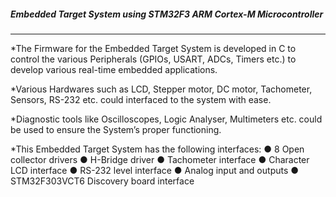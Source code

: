 ##### Embedded Target System using STM32F3 ARM Cortex-M Microcontroller #####

-------------------------------------------------------------------------------------------------------------------------------------------

*The Firmware for the Embedded Target System is developed in C to control the various Peripherals (GPIOs, USART, ADCs, Timers etc.) to    develop various real-time embedded applications. 

*Various Hardwares such as LCD, Stepper motor, DC motor, Tachometer, Sensors, RS-232 etc. could interfaced to the system with ease.

*Diagnostic tools like Oscilloscopes, Logic Analyser, Multimeters etc. could be used to ensure the System’s proper functioning.

*This Embedded Target System has the following interfaces:
● 8 Open collector drivers
● H-Bridge driver
● Tachometer interface
● Character LCD interface
● RS-232 level interface
● Analog input and outputs
● STM32F303VCT6 Discovery board interface

